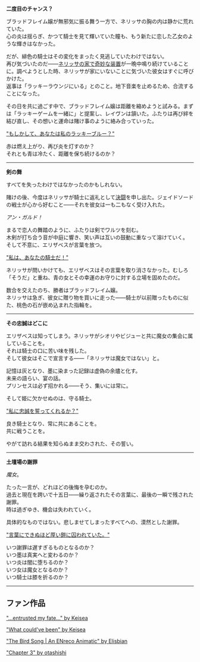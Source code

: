 <!-- title: 希望の影に宿る避難所 -->
<!-- relationship: Romantic -->

**二度目のチャンス？**

ブラッドフレイム嬢が無邪気に振る舞う一方で、ネリッサの胸の内は静かに荒れていた。  
心の炎は揺らぎ、かつて騎士を見て輝いていた瞳も、もう新たに恋した乙女のような輝きはなかった。

だが、緋色の騎士はその変化をまったく見逃していたわけではない。  
再び気づいたのだ――[ネリッサの家で奇妙な装置](https://youtu.be/b-jTHH6GK5w?t=980)が一晩中鳴り続けていることに。調べようとした時、ネリッサが家にいないことに気づいた彼女はすぐに呼びかけた。  
返事は「ラッキーラウンジにいる」とのこと。地下音楽を止めるため、合流することになった。

その日を共に過ごす中で、ブラッドフレイム嬢は距離を縮めようと試みる。まずは「ラッキーゲームを一緒に」と提案し、レイヴンは頷いた。ふたりは再び絆を結び直し、その想いと運命は賭け事のように絡み合っていった。

["もしかして、あなたは私のラッキーブルー？"](#embed:https://www.youtube.com/live/b-jTHH6GK5w?si=SGFe8V8u909-nM1L&t=2025)

赤は燃え上がり、再び炎を灯すのか？  
それとも青は冷たく、距離を保ち続けるのか？

---

**剣の舞**

すべてを失ったわけではなかったのかもしれない。

賭けの後、今度はネリッサが騎士に返礼として[決闘](https://youtu.be/b-jTHH6GK5w?t=2110)を申し出た。ジェイドソードの戦士が心から好むこと――それを彼女は一も二もなく受け入れた。

_アン・ガルド！_

まるで恋人の舞踏のように、ふたりは剣でワルツを刻む。  
木剣が打ち合う音が中庭に響き、笑い声は互いの鼓動に重なって溶けていく。  
そして不意に、エリザベスが言葉を放つ。

["私は、あなたの騎士だ！"](#embed:https://www.youtube.com/live/b-jTHH6GK5w?si=iZB5pI1FOkv_Iq_t&t=2213)

ネリッサが問いかけても、エリザベスはその言葉を取り消さなかった。むしろ「そうだ」と重ね、青の女とその幸運のお守りに対する立場を固めたのだ。

数合を交えたのち、勝者はブラッドフレイム嬢。  
ネリッサは急ぎ、彼女に贈り物を買いに走った――騎士が以前贈ったものに似た、桃色の石が嵌め込まれた指輪を。

---

**その忠誠はどこに**

エリザベスは知ってしまう。ネリッサがシオリやビジューと共に魔女の集会に属していることを。  
それは騎士の口に苦い味を残した。  
そして彼女はそこで宣言する――「ネリッサは魔女ではない」と。

記憶は灰となり、墨に染まった記録は虚偽の余燼と化す。  
未来の語らい、宴の話。  
プリンセスは必ず招かれる――そう、集いには常に。

そして姫に欠かせぬのは、守る騎士。

["私に忠誠を誓ってくれるか？"](#embed:https://www.youtube.com/live/b-jTHH6GK5w?si=FWJgtvNqpWqnfTkF&t=3123)

良き騎士となり、常に共にあることを。  
共に戦うことを。

やがて訪れる結果を知らぬまま交わされた、その誓い。

---

**土壇場の謝罪**

_魔女_。

たった一言が、どれほどの後悔を孕むのか。  
過去と現在を跨いで十五日――繰り返されたその言葉に、最後の一瞬で残された謝罪。  
時は過ぎゆき、機会は失われていく。

具体的なものではない。悲しませてしまったすべてへの、漠然とした謝罪。

["言葉にできぬほど厚い鎧に囚われていた。"](#embed:https://www.youtube.com/live/b-jTHH6GK5w?si=7NiwPGwPqMvY70Gr&t=3472)

いつ謝罪は遅すぎるものとなるのか？  
いつ墨は真実へと変わるのか？  
いつ炎は闇に堕ちるのか？  
いつ女は魔女となるのか？  
いつ騎士は膝を折るのか？

---

## ファン作品

["...entrusted my fate..." by Keisea](https://x.com/Keiseeaaa/status/1921816580691726507)

["What could've been" by Keisea](https://x.com/Keiseeaaa/status/1920620111464992799)

["The Bird Song | An ENreco Animatic" by Elisbian](https://x.com/Elisbian_/status/1923090463063416862)

["Chapter 3" by otashishi](https://x.com/ashiartwork/status/1921948280365224396)
